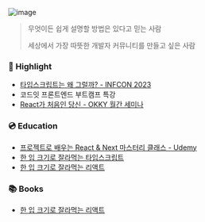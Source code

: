 ![image](https://github.com/winterlood/winterlood/assets/46296754/79d79886-18c0-403d-8206-7eccb4045c11)


> 무엇이든 쉽게 설명할 방법은 있다고 믿는 사람
> 
> 세상에서 가장 따뜻한 개발자 커뮤니티를 만들고 싶은 사람

### 🎤 Highlight

- [타입스크립트는 왜 그럴까? - INFCON 2023](https://inflearn.com/infcon-2023/schedule/session-detail?id=770)
- 코드잇 프론트엔드 부트캠프 특강
- [React가 처음인 당신 - OKKY 월간 세미나](https://www.youtube.com/watch?v=mfzRXKUQCvY)

### 💿 Education

- [프로젝트로 배우는 React & Next 마스터리 클래스 - Udemy](https://www.udemy.com/course/react-next-master/?referralCode=526DDD50138E580C76B7)
- [한 입 크기로 잘라먹는 타입스크립트](https://inf.run/eqyh)
- [한 입 크기로 잘라먹는 리액트](https://inf.run/CwzR)

### 📚 Books
- [한 입 크기로 잘라먹는 리액트](https://product.kyobobook.co.kr/detail/S000201352991)
